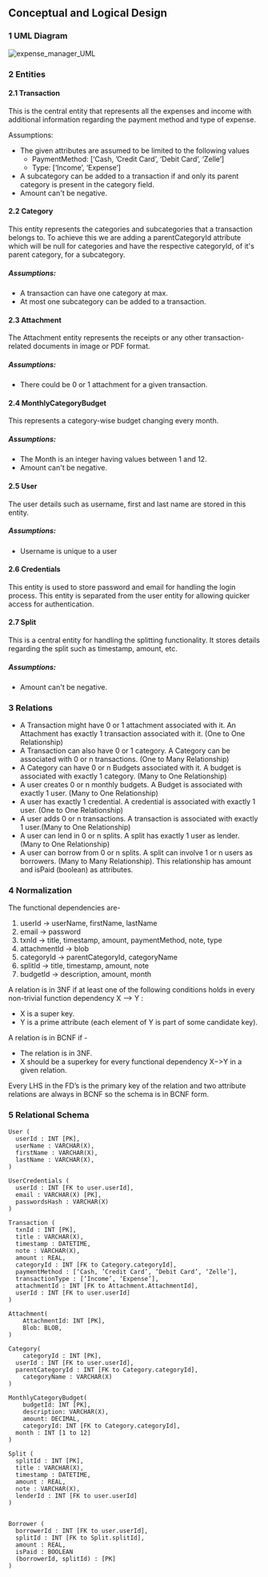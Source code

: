 ## Conceptual and Logical Design

### 1 UML Diagram
![expense_manager_UML](https://github.com/cs411-alawini/sp24-cs411-team051-OneOOne/assets/42375666/9f29daa0-49ba-45eb-8d15-4591170f41a6)


### 2 Entities

#### 2.1 Transaction
  This is the central entity that represents all the expenses and income with additional information regarding the payment method and type of expense.
  
  Assumptions:
  - The given attributes are assumed to be limited to the following values
      - PaymentMethod: [‘Cash, ’Credit Card’, ‘Debit Card’, ‘Zelle’]
      - Type: [‘Income’, ‘Expense’]
  - A subcategory can be added to a transaction if and only its parent category is present in the category field.
  - Amount can't be negative.

#### 2.2 Category
This entity represents the categories and subcategories that a transaction belongs to.
To achieve this we are adding a parentCategoryId attribute which will be null for categories and have the respective categoryId, of it's parent category, for a subcategory.
  ##### Assumptions:
  - A transaction can have one category at max.
  - At most one subcategory can be added to a transaction.


#### 2.3 Attachment
The Attachment entity represents the receipts or any other transaction-related documents in image or PDF format.

  ##### Assumptions:
  - There could be 0 or 1 attachment for a given transaction.

#### 2.4 MonthlyCategoryBudget
This represents a category-wise budget changing every month.

  ##### Assumptions:
  - The Month is an integer having values between 1 and 12.
  - Amount can't be negative.

#### 2.5  User
The user details such as username, first and last name are stored in this entity.

  ##### Assumptions:
  - Username is unique to a user

#### 2.6  Credentials
This entity is used to store password and email for handling the login process. This entity is separated from the user entity for allowing quicker access for authentication.


#### 2.7  Split
This is a central entity for handling the splitting functionality. It stores details regarding the split such as timestamp, amount, etc.

  ##### Assumptions:
  - Amount can't be negative.


### 3 Relations

- A Transaction might have 0 or 1 attachment associated with it. An Attachment has exactly 1 transaction associated with it. (One to One Relationship)
- A Transaction can also have 0 or 1 category. A Category can be associated with 0 or n transactions. (One to Many Relationship)
- A Category can have 0 or n Budgets associated with it. A budget is associated with exactly 1 category. (Many to One Relationship)
- A user creates 0 or n monthly budgets. A Budget is associated with exactly 1 user. (Many to One Relationship)
- A user has exactly 1 credential. A credential is associated with exactly 1 user. (One to One Relationship)
- A user adds 0 or n transactions. A transaction is associated with exactly 1 user.(Many to One Relationship)
- A user can lend in 0 or n splits. A split has exactly 1 user as lender. (Many to One Relationship)
- A user can borrow from 0 or n splits. A split can involve 1 or n users as borrowers. (Many to Many Relationship). This relationship has amount and isPaid (boolean) as attributes.

### 4 Normalization
The functional dependencies are-
1. userId -> userName, firstName, lastName
2. email -> password
3. txnId -> title, timestamp, amount, paymentMethod, note, type
4. attachmentId -> blob
5. categoryId -> parentCategoryId, categoryName
6. splitId -> title, timestamp, amount, note
7. budgetId -> description, amount, month

A relation is in 3NF if at least one of the following conditions holds in every non-trivial function dependency X –> Y :
* X is a super key.
* Y is a prime attribute (each element of Y is part of some candidate key).

A relation is in BCNF if -
* The relation is in 3NF.
* X should be a superkey for every functional dependency X−>Y in a given relation. 

Every LHS in the FD’s is the primary key of the relation and two attribute relations are always in BCNF so the schema is in BCNF form.


### 5 Relational Schema 
```
User (
  userId : INT [PK],
  userName : VARCHAR(X),
  firstName : VARCHAR(X),
  lastName : VARCHAR(X),
)

UserCredentials (
  userId : INT [FK to user.userId],
  email : VARCHAR(X) [PK],
  passwordsHash : VARCHAR(X)
)

Transaction (
  txnId : INT [PK],
  title : VARCHAR(X),
  timestamp : DATETIME,
  note : VARCHAR(X),
  amount : REAL, 
  categoryId : INT [FK to Category.categoryId],
  paymentMethod : [‘Cash, ’Credit Card’, ‘Debit Card’, ‘Zelle’],
  transactionType : [‘Income’, ‘Expense’],
  attachmentId : INT [FK to Attachment.AttachmentId],
  userId : INT [FK to user.userId]
)

Attachment(
	AttachmentId: INT [PK],
	Blob: BLOB,
)

Category(
	categoryId : INT [PK],
  userId : INT [FK to user.userId],
  parentCategoryId : INT [FK to Category.categoryId],
	categoryName : VARCHAR(X)
)

MonthlyCategoryBudget(
	budgetId: INT [PK],
	description: VARCHAR(X),
	amount: DECIMAL,
	categoryId: INT [FK to Category.categoryId],
  month : INT [1 to 12]
)

Split (
  splitId : INT [PK],
  title : VARCHAR(X),
  timestamp : DATETIME,
  amount : REAL,
  note : VARCHAR(X),
  lenderId : INT [FK to user.userId]
)


Borrower (
  borrowerId : INT [FK to user.userId],
  splitId : INT [FK to Split.splitId],
  amount : REAL,
  isPaid : BOOLEAN
  (borrowerId, splitId) : [PK]
)
```

